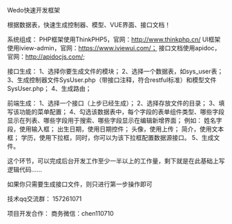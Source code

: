 Wedo快速开发框架

根据数据表，快速生成控制器、模型、VUE界面、接口文档！

系统组成： 
PHP框架使用ThinkPHP5，官网：http://www.thinkphp.cn/ 
UI框架使用iview-admin，官网：https://www.iviewui.com/； 
接口文档使用apidoc，官网：http://apidocjs.com/;

接口生成： 
1、选择你要生成文件的模块； 
2、选择一个数据表，如sys_user表； 
3、生成控制器文件SysUser.php（带接口注释，符合restful标准）和模型文件SysUser.php； 
4、生成路由；

前端生成： 
1、选择一个接口（上步已经生成）； 
2、选择存放文件的目录； 
3、填写该功能的菜单配置； 
4、勾选该数据表中，每个字段的表单组件类型、哪些字段显示在列表、哪些字段用于搜索、哪些字段显示在编辑新增界面； 
例如：
姓名字段，使用输入框； 
出生日期，使用日期控件； 
头像，使用上传； 
简介，使用文本框； 
学历，使用下拉框，同时，你可以为该下拉框配置数据源接口。 
5、生成文件。

这个环节，可以完成后台开发工作至少一半以上的工作量，剩下就是在此基础上写逻辑代码......

如果你只需要生成接口文件，则只进行第一步操作即可


技术qq交流群：
157261071

项目开发合作：
商务微信：chen110710

